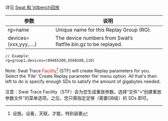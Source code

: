 详见 [Swat 和 Vdbench回放](#_bookmark151) 

| 参数                 | 说明                                                         |
| -------------------- | ------------------------------------------------------------ |
| rg=name              | Unique name for this Replay Group (RG).                      |
| devices=(xxx,yyy,….) | The device numbers from Swat’s flatfile.bin.gz to be replayed. |

```shell
// Example: 
rg=group1,devices=(89465200,6568108,110)
```



Note: Swat Trace <font color="#FF00000">Facility</font>[^ 1 ] (STF) will create Replay parameters for you. Select the ‘File’ ‘Create Replay parameter file’ menu option. All that's then left to do is specify enough SDs to satisfy the amount of gigabytes needed.

注意：Swat Trace Facility（STF）会为您生成重放参数。选择“文件”>“创建重放参数文件”的菜单选项。之后，您只需指定足够（需要GB级）的 SDs 即可。



[^ 1 ]: 设施，设备，天赋，才能，特别装置